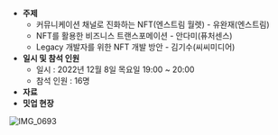 - **주제**
  - 커뮤니케이션 채널로 진화하는 NFT(엔스트림 월렛) - 유완재(엔스트림)
  - NFT를 활용한 비즈니스 트랜스포메이션 - 안다미(퓨처센스)
  - Legacy 개발자를 위한 NFT 개발 방안 - 김기수(씨씨미디어)
- **일시 및 참석 인원**
  - 일시 : 2022년 12월 8일 목요일 19:00 ~ 20:00
  - 참석 인원 : 16명
- **자료**
- **밋업 현장**

![IMG_0693](https://raw.githubusercontent.com/hlkug/meetup/master/202212/images/meetup.jpg)